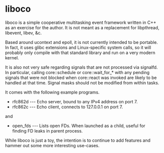 liboco
======

liboco is a simple cooperative multitasking event framework written in C++
as an exercise for the author.  It is not meant as a replacement for
libpthread, libevent, libev, &c.

Based around ucontext and epoll, it is not currently intended to be
portable.  In fact, it uses glibc extensions and Linux-specific system
calls, so it will probably only compile with that standard library and run
on a very modern kernel.

It is also not very safe regarding signals that are not processed via
signalfd.  In particular, calling core::schedule or core::wait_for_* with
any pending signals that were not blocked when core::react was invoked are
likely to be handled at that time.  Signal masks should not be modified from
within tasks.

It comes with the following example programs.

 * rfc862d --- Echo server, bound to any IPv4 address on port 7.
 * rfc862c --- Echo client, connects to 127.0.0.1 on port 7.

and

 * open_fds --- Lists open FDs.  When launched as a child, useful for
   finding FD leaks in parent process.

While liboco is just a toy, the intention is to continue to add features and
hammer out some more interesting use-cases.
